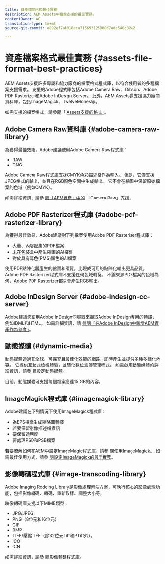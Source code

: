 ```yaml
---
title: 資產檔案格式最佳實務
description: AEM Assets中檔案支援的最佳實務。
contentOwner: AG
translation-type: tm+mt
source-git-commit: a892ef7ab018aca715693125808d7ade540c8242

---
```



# 資產檔案格式最佳實務 {#assets-file-format-best-practices}

AEM Assets支援許多專屬和協力廠商的檔案格式程式庫，以符合使用者的多種檔案支援需求。 支援的Adobe程式庫包括Adobe Camera Raw、Gibson、Adobe PDF Rasterizer和Adobe InDesign Server。 此外，AEM Assets還支援協力廠商資料庫，包括ImageMagick、TwelveMones等。

如需支援的檔案格式，請參閱「 [Assets支援的格式」](assets-formats.md)。

## Adobe Camera Raw資料庫 {#adobe-camera-raw-library}

為獲得最佳效能，Adobe建議使用Adobe Camera Raw程式庫：

* RAW
* DNG

Adobe Camera Raw程式庫支援CMYK色彩描述檔作為輸入。 但是，它僅支援JPEG格式的輸出，並且在RGB顏色空間中生成輸出。 它不會在縮圖中保留原始檔案的色域（例如CMYK）。

如需詳細資訊，請參 [閱「AEM資產」中的](camera-raw.md) 「Camera Raw」支援。

## Adobe PDF Rasterizer程式庫 {#adobe-pdf-rasterizer-library}

為獲得最佳效果，Adobe建議對下列檔案使用Adobe PDF Rasterizer程式庫：

* 大量、內容密集的PDF檔案
* 未在包裝盒中產生縮圖的AI檔案
* 對於具有專色(PMS)顏色的AI檔案

使用PDF點陣化器產生的縮圖和預覽，比現成可用的點陣化輸出更具品質。 Adobe PDF Rasterizer程式庫不支援任何色域轉換。 不論來源PDF檔案的色域為何，Adobe PDF Rasterizer都只會產生RGB輸出。

## Adobe InDesign Server {#adobe-indesign-cc-server}

Adobe建議您使用Adobe InDesign伺服器來擷取Adobe InDesign專用的轉譯，例如IDML和HTML。 如需詳細資訊，請 [參閱「在Adobe InDesign中新增AEM資產作為參考」](managing-linked-subassets.md#add-aem-assets-as-references-in-adobe-indesign)。

## 動態媒體  {#dynamic-media}

動態媒體透過其全球、可擴充且最佳化效能的網路，即時產生並提供多種多樣化內容。 它提供互動式檢視體驗，並簡化數位宣傳管理程式。 如需啟用動態媒體的詳細資訊，請參 [閱設定動態媒體](config-dynamic.md)。

目前，動態媒體可支援每個檔案高達15 GB的內容。

## ImageMagick程式庫 {#imagemagick-library}

Adobe建議在下列情況下使用ImageMagick程式庫：

* 為EPS檔案生成縮略圖轉譯
* 若要保留影像描述檔資訊
* 要保留透明度
* 要處理PSD和PSB檔案

若要瞭解如何在AEM中設定ImageMagic程式庫，請參 [閱使用ImageMagick](media-handlers.md#an-example-using-imagemagick)。 如需最佳使用方式，請參 [閱設定ImageMagick的最佳實務](best-practices-for-imagemagick.md)。

## 影像轉碼程式庫 {#image-transcoding-library}

Adobe Imaging Rodcing Library是影像處理解決方案，可執行核心的影像處理功能，包括影像編碼、轉碼、重新取樣、調整大小等。

映像轉碼庫支援以下MIME類型：

* JPG/JPEG
* PNG（8位元和16位元）
* GIF
* BMP
* TIFF/壓縮TIFF（除32位元Tiff和PTiff外）。
* ICO
* ICN

如需詳細資訊，請參 [閱影像轉碼程式庫](imaging-transcoding-library.md)。
